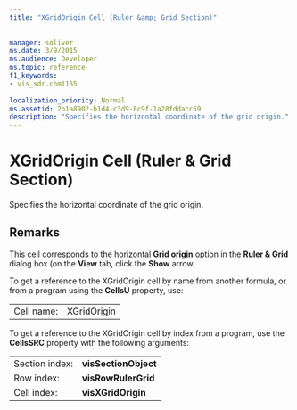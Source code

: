 ```yaml
---
title: "XGridOrigin Cell (Ruler &amp; Grid Section)"
 
 
manager: soliver
ms.date: 3/9/2015
ms.audience: Developer
ms.topic: reference
f1_keywords:
- vis_sdr.chm1155
 
localization_priority: Normal
ms.assetid: 2b1a8902-b1d4-c3d9-8c9f-1a28fddacc59
description: "Specifies the horizontal coordinate of the grid origin."
---
```


# XGridOrigin Cell (Ruler &amp; Grid Section)

Specifies the horizontal coordinate of the grid origin.
  
## Remarks

This cell corresponds to the horizontal **Grid origin** option in the **Ruler &amp; Grid** dialog box (on the **View** tab, click the **Show** arrow. 
  
To get a reference to the XGridOrigin cell by name from another formula, or from a program using the **CellsU** property, use: 
  
|||
|:-----|:-----|
|Cell name:  <br/> |XGridOrigin  <br/> |
   
To get a reference to the XGridOrigin cell by index from a program, use the **CellsSRC** property with the following arguments: 
  
|||
|:-----|:-----|
|Section index:  <br/> |**visSectionObject** <br/> |
|Row index:  <br/> |**visRowRulerGrid** <br/> |
|Cell index:  <br/> |**visXGridOrigin** <br/> |
   

